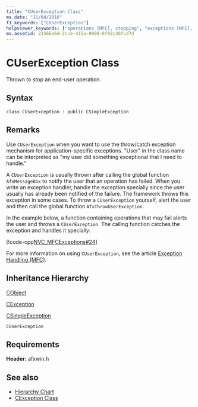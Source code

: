 ```yaml
---
title: "CUserException Class"
ms.date: "11/04/2016"
f1_keywords: ["CUserException"]
helpviewer_keywords: ["operations [MFC], stopping", "exceptions [MFC], throwing", "CUserException class [MFC]", "errors [MFC], trapping", "operations [MFC]", "throwing exceptions [MFC], stopping user operations"]
ms.assetid: 2156ba6d-2cce-415a-9000-6f02c26fcd7d
---
```

# CUserException Class

Thrown to stop an end-user operation.

## Syntax

```
class CUserException : public CSimpleException
```

## Remarks

Use `CUserException` when you want to use the throw/catch exception mechanism for application-specific exceptions. "User" in the class name can be interpreted as "my user did something exceptional that I need to handle."

A `CUserException` is usually thrown after calling the global function `AfxMessageBox` to notify the user that an operation has failed. When you write an exception handler, handle the exception specially since the user usually has already been notified of the failure. The framework throws this exception in some cases. To throw a `CUserException` yourself, alert the user and then call the global function `AfxThrowUserException`.

In the example below, a function containing operations that may fail alerts the user and throws a `CUserException`. The calling function catches the exception and handles it specially:

[!code-cpp[NVC_MFCExceptions#24](../../mfc/codesnippet/cpp/cuserexception-class_1.cpp)]

For more information on using `CUserException`, see the article [Exception Handling (MFC)](../../mfc/exception-handling-in-mfc.md).

## Inheritance Hierarchy

[CObject](../../mfc/reference/cobject-class.md)

[CException](../../mfc/reference/cexception-class.md)

[CSimpleException](../../mfc/reference/csimpleexception-class.md)

`CUserException`

## Requirements

**Header:** afxwin.h

## See also

- [Hierarchy Chart](../../mfc/hierarchy-chart.md)
- [CException Class](../../mfc/reference/cexception-class.md)
